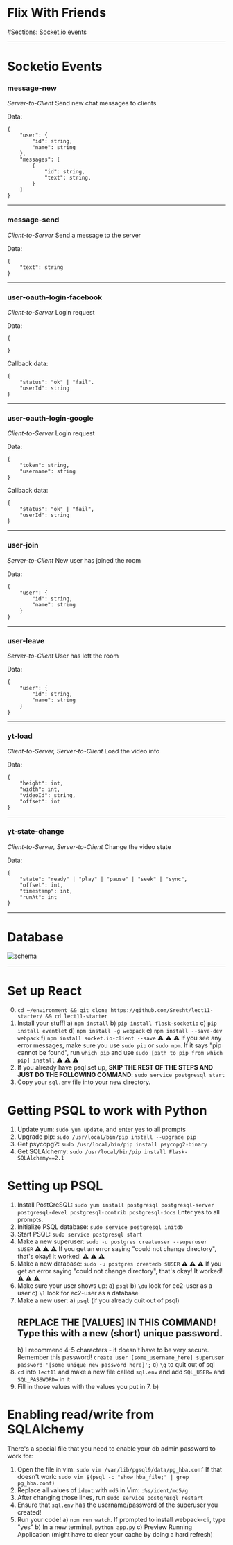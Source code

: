 # Flix With Friends

#Sections:
[Socket.io events](#h3-socketio-events)

---

# Socketio Events
### message-new
*Server-to-Client*
Send new chat messages to clients

Data:
```
{
	"user": {
		"id": string,
		"name": string
	},
	"messages": [
		{
			"id": string,
			"text": string,
		}
	]
}
```
---
### message-send
*Client-to-Server*
Send a message to the server

Data:
```
{
	"text": string
}
```
---
### user-oauth-login-facebook
*Client-to-Server*
Login request

Data:
```
{

}
```

Callback data:
```
{
	"status": "ok" | "fail".
	"userId": string
}
```
---
### user-oauth-login-google
*Client-to-Server*
Login request

Data:
```
{
	"token": string,
	"username": string
}
```

Callback data:
```
{
	"status": "ok" | "fail",
	"userId": string
}
```
---
### user-join
*Server-to-Client*
New user has joined the room

Data:
```
{
	"user": {
		"id": string,
		"name": string
	}
}
```
---
### user-leave
*Server-to-Client*
User has left the room

Data:
```
{
	"user": {
		"id": string,
		"name": string
	}
}
```
---
### yt-load
*Client-to-Server, Server-to-Client*
Load the video info

Data:
```
{
	"height": int,
	"width": int,
	"videoId": string,
	"offset": int
}
```
---
### yt-state-change
*Client-to-Server, Server-to-Client*
Change the video state

Data:
```
{
	"state": "ready" | "play" | "pause" | "seek" | "sync",
	"offset": int,
	"timestamp": int,
	"runAt": int
}
```

---

# Database
![schema](docs/sql.png)

---

# Set up React
0. `cd ~/environment && git clone https://github.com/Sresht/lect11-starter/ && cd lect11-starter`
1. Install your stuff!
  a) `npm install`
  b) `pip install flask-socketio`
  c) `pip install eventlet`
  d) `npm install -g webpack`
  e) `npm install --save-dev webpack`
  f) `npm install socket.io-client --save`
:warning: :warning: :warning: If you see any error messages, make sure you use `sudo pip` or `sudo npm`. If it says "pip cannot be found", run `which pip` and use `sudo [path to pip from which pip] install` :warning: :warning: :warning:
2. If you already have psql set up, **SKIP THE REST OF THE STEPS AND JUST DO THE FOLLOWING COMMAND**:
`sudo service postgresql start`
3. Copy your `sql.env` file into your new directory.

# Getting PSQL to work with Python

1. Update yum: `sudo yum update`, and enter yes to all prompts
2. Upgrade pip: `sudo /usr/local/bin/pip install --upgrade pip`
3. Get psycopg2: `sudo /usr/local/bin/pip install psycopg2-binary`
4. Get SQLAlchemy: `sudo /usr/local/bin/pip install Flask-SQLAlchemy==2.1`

# Setting up PSQL

1. Install PostGreSQL: `sudo yum install postgresql postgresql-server postgresql-devel postgresql-contrib postgresql-docs`
    Enter yes to all prompts.
2. Initialize PSQL database: `sudo service postgresql initdb`
3. Start PSQL: `sudo service postgresql start`
4. Make a new superuser: `sudo -u postgres createuser --superuser $USER`
    :warning: :warning: :warning: If you get an error saying "could not change directory", that's okay! It worked! :warning: :warning: :warning:
5. Make a new database: `sudo -u postgres createdb $USER`
        :warning: :warning: :warning: If you get an error saying "could not change directory", that's okay! It worked! :warning: :warning: :warning:
6. Make sure your user shows up:
    a) `psql`
    b) `\du` look for ec2-user as a user
    c) `\l` look for ec2-user as a database
7. Make a new user:
    a) `psql` (if you already quit out of psql)
    ## REPLACE THE [VALUES] IN THIS COMMAND! Type this with a new (short) unique password.
    b) I recommend 4-5 characters - it doesn't have to be very secure. Remember this password!
        `create user [some_username_here] superuser password '[some_unique_new_password_here]';`
    c) `\q` to quit out of sql
8. `cd` into `lect11` and make a new file called `sql.env` and add `SQL_USER=` and `SQL_PASSWORD=` in it
9. Fill in those values with the values you put in 7. b)


# Enabling read/write from SQLAlchemy
There's a special file that you need to enable your db admin password to work for:
1. Open the file in vim: `sudo vim /var/lib/pgsql9/data/pg_hba.conf`
If that doesn't work: `sudo vim $(psql -c "show hba_file;" | grep pg_hba.conf)`
2. Replace all values of `ident` with `md5` in Vim: `:%s/ident/md5/g`
3. After changing those lines, run `sudo service postgresql restart`
4. Ensure that `sql.env` has the username/password of the superuser you created!
5. Run your code!
  a) `npm run watch`. If prompted to install webpack-cli, type "yes"
  b) In a new terminal, `python app.py`
  c) Preview Running Application (might have to clear your cache by doing a hard refresh)
